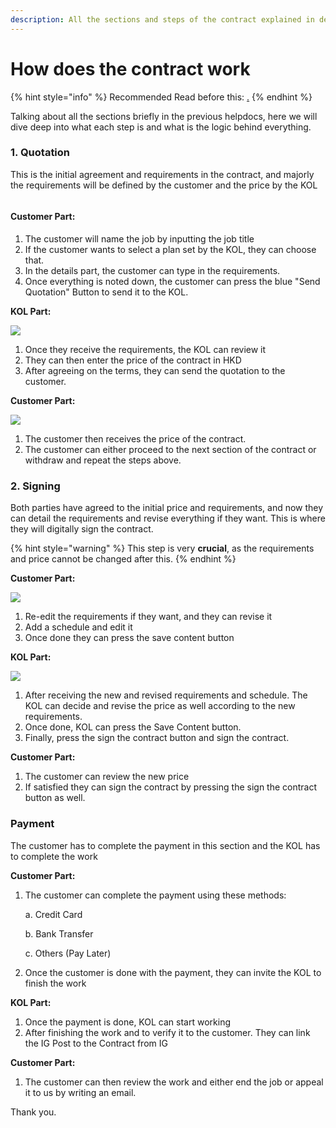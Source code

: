 ```yaml
---
description: All the sections and steps of the contract explained in detail.
---
```


# How does the contract work

{% hint style="info" %}
Recommended Read before this: [.](./ "mention")
{% endhint %}

Talking about all the sections briefly in the previous helpdocs, here we will dive deep into what each step is and what is the logic behind everything.

### 1. Quotation

This is the initial agreement and requirements in the contract, and majorly the requirements will be defined by the customer and the price by the KOL

<figure><img src="../../.gitbook/assets/image (14).png" alt=""><figcaption></figcaption></figure>

#### Customer Part:

1. The customer will name the job by inputting the job title&#x20;
2. If the customer wants to select a plan set by the KOL, they can choose that.
3. In the details part, the customer can type in the requirements.&#x20;
4. Once everything is noted down, the customer can press the blue "Send Quotation" Button to send it to the KOL.

**KOL Part:**

![](<../../.gitbook/assets/image (2).png>)

1. Once they receive the requirements, the KOL can review it
2. They can then enter the price of the contract in HKD
3. After agreeing on the terms, they can send the quotation to the customer.

**Customer Part:**

![](<../../.gitbook/assets/image (7).png>)

1. The customer then receives the price of the contract.
2. The customer can either proceed to the next section of the contract or withdraw and repeat the steps above.

### 2. Signing

Both parties have agreed to the initial price and requirements, and now they can detail the requirements and revise everything if they want. This is where they will digitally sign the contract.

{% hint style="warning" %}
This step is very **crucial**, as the requirements and price cannot be changed after this.
{% endhint %}

**Customer Part:**

![](<../../.gitbook/assets/image (15).png>)

1. Re-edit the requirements if they want, and they can revise it
2. Add a schedule and edit it
3. Once done they can press the save content button

**KOL Part:**

![](<../../.gitbook/assets/image (16).png>)

1. After receiving the new and revised requirements and schedule. The KOL can decide and revise the price as well according to the new requirements.
2. Once done, KOL can press the Save Content button.
3. Finally, press the sign the contract button and sign the contract.

**Customer Part:**

1. The customer can review the new price
2. If satisfied they can sign the contract by pressing the sign the contract button as well.

### Payment

The customer has to complete the payment in this section and the KOL has to complete the work

**Customer Part:**

1.  The customer can complete the payment using these methods:

    a. Credit Card

    b. Bank Transfer

    c. Others (Pay Later)
2. Once the customer is done with the payment, they can invite the KOL to finish the work

**KOL Part:**

1. Once the payment is done, KOL can start working
2. After finishing the work and to verify it to the customer. They can link the IG Post to the Contract from IG

**Customer Part:**

1. The customer can then review the work and either end the job or appeal it to us by writing an email.

Thank you.
